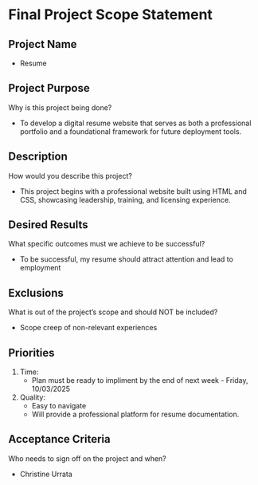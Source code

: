 # Final Project Scope Statement

## Project Name 
* Resume

## Project Purpose
Why is this project being done?
   - To develop a digital resume website that serves as both a professional portfolio and a foundational framework for future deployment tools. 

## Description
How would you describe this project?
   - This project begins with a professional website built using HTML and CSS, showcasing leadership, training, and licensing experience.
   
## Desired Results
What specific outcomes must we achieve to be successful?
   - To be successful, my resume should attract attention and lead to employment

## Exclusions
What is out of the project’s scope and should NOT be included?
   - Scope creep of non-relevant experiences

## Priorities
1. Time: 
   -  Plan must be ready to impliment by the end of next week - Friday, 10/03/2025
2. Quality: 
   - Easy to navigate
   - Will provide a professional platform for resume documentation.

## Acceptance Criteria
Who needs to sign off on the project and when?
   - Christine Urrata
